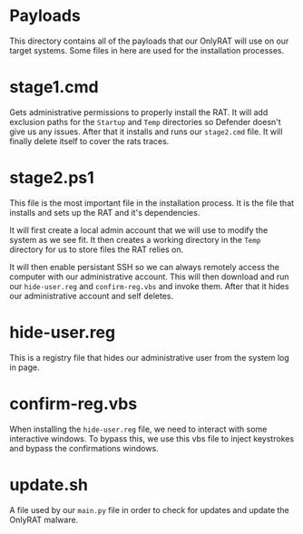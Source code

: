 # Payloads
This directory contains all of the payloads that our OnlyRAT will use on our target systems. Some files in here are used for the installation processes.

# stage1.cmd
Gets administrative permissions to properly install the RAT. It will add exclusion paths for the `Startup` and `Temp` directories so Defender doesn't give us any issues. After that it installs and runs our `stage2.cmd` file. It will finally delete itself to cover the rats traces.

# stage2.ps1
This file is the most important file in the installation process. It is the file that installs and sets up the RAT and it's dependencies.

It will first create a local admin account that we will use to modify the system as we see fit. It then creates a working directory in the `Temp` directory for us to store files the RAT relies on. 

It will then enable persistant SSH so we can always remotely access the computer with our administrative account. This will then download and run our `hide-user.reg` and `confirm-reg.vbs` and invoke them. After that it hides our administrative account and self deletes.

# hide-user.reg
This is a registry file that hides our administrative user from the system log in page.

# confirm-reg.vbs
When installing the `hide-user.reg` file, we need to interact with some interactive windows. To bypass this, we use this vbs file to inject keystrokes and bypass the confirmations windows.

# update.sh
A file used by our `main.py` file in order to check for updates and update the OnlyRAT malware.